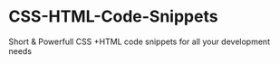 # CSS-HTML-Code-Snippets
Short &amp; Powerfull CSS +HTML code snippets for all your development needs
